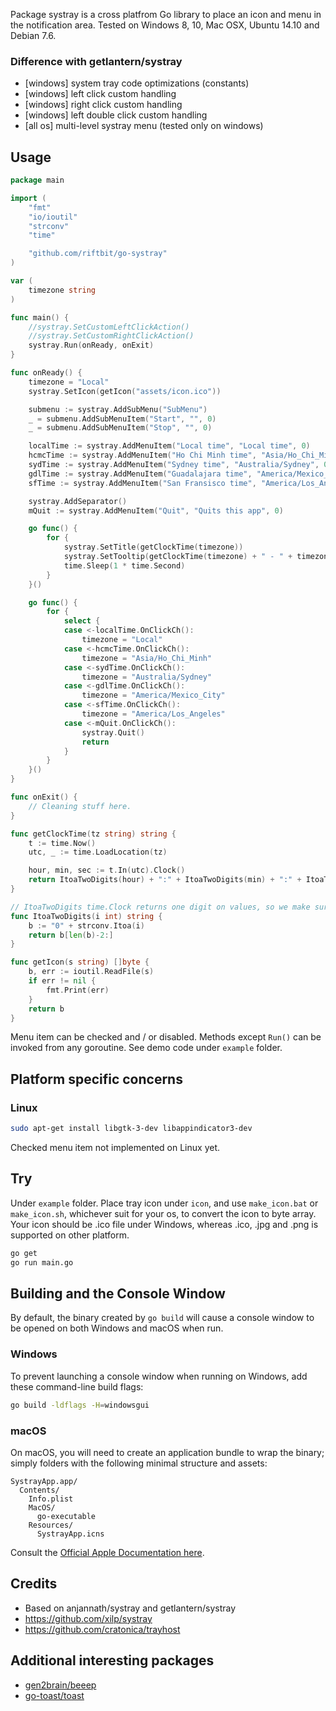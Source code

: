 Package systray is a cross platfrom Go library to place an icon and menu in the notification area.
Tested on Windows 8, 10, Mac OSX, Ubuntu 14.10 and Debian 7.6.

### Difference with getlantern/systray

 - [windows] system tray code optimizations (constants)
 - [windows] left click custom handling
 - [windows] right click custom handling
 - [windows] left double click custom handling
 - [all os] multi-level systray menu (tested only on windows)

## Usage
```go
package main

import (
	"fmt"
	"io/ioutil"
	"strconv"
	"time"

	"github.com/riftbit/go-systray"
)

var (
	timezone string
)

func main() {
	//systray.SetCustomLeftClickAction()
	//systray.SetCustomRightClickAction()
	systray.Run(onReady, onExit)
}

func onReady() {
	timezone = "Local"
	systray.SetIcon(getIcon("assets/icon.ico"))

	submenu := systray.AddSubMenu("SubMenu")
	_ = submenu.AddSubMenuItem("Start", "", 0)
	_ = submenu.AddSubMenuItem("Stop", "", 0)

	localTime := systray.AddMenuItem("Local time", "Local time", 0)
	hcmcTime := systray.AddMenuItem("Ho Chi Minh time", "Asia/Ho_Chi_Minh", 0)
	sydTime := systray.AddMenuItem("Sydney time", "Australia/Sydney", 0)
	gdlTime := systray.AddMenuItem("Guadalajara time", "America/Mexico_City", 0)
	sfTime := systray.AddMenuItem("San Fransisco time", "America/Los_Angeles", 0)

	systray.AddSeparator()
	mQuit := systray.AddMenuItem("Quit", "Quits this app", 0)

	go func() {
		for {
			systray.SetTitle(getClockTime(timezone))
			systray.SetTooltip(getClockTime(timezone) + " - " + timezone + " timezone")
			time.Sleep(1 * time.Second)
		}
	}()

	go func() {
		for {
			select {
			case <-localTime.OnClickCh():
				timezone = "Local"
			case <-hcmcTime.OnClickCh():
				timezone = "Asia/Ho_Chi_Minh"
			case <-sydTime.OnClickCh():
				timezone = "Australia/Sydney"
			case <-gdlTime.OnClickCh():
				timezone = "America/Mexico_City"
			case <-sfTime.OnClickCh():
				timezone = "America/Los_Angeles"
			case <-mQuit.OnClickCh():
				systray.Quit()
				return
			}
		}
	}()
}

func onExit() {
	// Cleaning stuff here.
}

func getClockTime(tz string) string {
	t := time.Now()
	utc, _ := time.LoadLocation(tz)

	hour, min, sec := t.In(utc).Clock()
	return ItoaTwoDigits(hour) + ":" + ItoaTwoDigits(min) + ":" + ItoaTwoDigits(sec)
}

// ItoaTwoDigits time.Clock returns one digit on values, so we make sure to convert to two digits
func ItoaTwoDigits(i int) string {
	b := "0" + strconv.Itoa(i)
	return b[len(b)-2:]
}

func getIcon(s string) []byte {
	b, err := ioutil.ReadFile(s)
	if err != nil {
		fmt.Print(err)
	}
	return b
}

```
Menu item can be checked and / or disabled. Methods except `Run()` can be invoked from any goroutine. See demo code under `example` folder.

## Platform specific concerns

### Linux

```sh
sudo apt-get install libgtk-3-dev libappindicator3-dev
```
Checked menu item not implemented on Linux yet.

## Try

Under `example` folder.
Place tray icon under `icon`, and use `make_icon.bat` or `make_icon.sh`, whichever suit for your os, to convert the icon to byte array.
Your icon should be .ico file under Windows, whereas .ico, .jpg and .png is supported on other platform.

```sh
go get
go run main.go
```

## Building and the Console Window

By default, the binary created by `go build` will cause a console window to be opened on both Windows and macOS when run.

### Windows

To prevent launching a console window when running on Windows, add these command-line build flags:

```sh
go build -ldflags -H=windowsgui
```

### macOS

On macOS, you will need to create an application bundle to wrap the binary; simply folders with the following minimal structure and assets:

```
SystrayApp.app/
  Contents/
    Info.plist
    MacOS/
      go-executable
    Resources/
      SystrayApp.icns
```

Consult the [Official Apple Documentation here](https://developer.apple.com/library/archive/documentation/CoreFoundation/Conceptual/CFBundles/BundleTypes/BundleTypes.html#//apple_ref/doc/uid/10000123i-CH101-SW1).

## Credits

- Based on anjannath/systray and getlantern/systray
- https://github.com/xilp/systray
- https://github.com/cratonica/trayhost


## Additional interesting packages

 - [gen2brain/beeep](https://github.com/gen2brain/beeep)
 - [go-toast/toast](https://github.com/go-toast/toast)